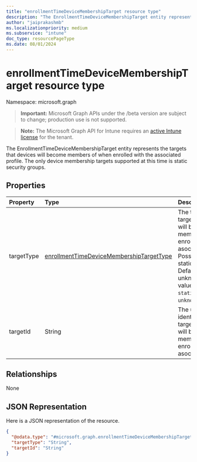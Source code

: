 ```yaml
---
title: "enrollmentTimeDeviceMembershipTarget resource type"
description: "The EnrollmentTimeDeviceMembershipTarget entity represents the targets that devices will become members of when enrolled with the associated profile. The only device membership targets supported at this time is static security groups."
author: "jaiprakashmb"
ms.localizationpriority: medium
ms.subservice: "intune"
doc_type: resourcePageType
ms.date: 08/01/2024
---
```


# enrollmentTimeDeviceMembershipTarget resource type

Namespace: microsoft.graph
> **Important:** Microsoft Graph APIs under the /beta version are subject to change; production use is not supported.

> **Note:** The Microsoft Graph API for Intune requires an [active Intune license](https://go.microsoft.com/fwlink/?linkid=839381) for the tenant.


The EnrollmentTimeDeviceMembershipTarget entity represents the targets that devices will become members of when enrolled with the associated profile. The only device membership targets supported at this time is static security groups.

## Properties
|Property|Type|Description|
|:---|:---|:---|
|targetType|[enrollmentTimeDeviceMembershipTargetType](../resources/intune-deviceconfigv2-enrollmenttimedevicemembershiptargettype.md)|The type of the targets that devices will become members of when enrolled with the asociated profile. Possible values are staticSecurityGroup. Default value : unknown. Possible values are: `unknown`, `staticSecurityGroup`, `unknownFutureValue`.|
|targetId|String|The unique identifiers of the targets that devices will become members of when enrolled with the asociated profile.|

## Relationships
None

## JSON Representation
Here is a JSON representation of the resource.
<!-- {
  "blockType": "resource",
  "@odata.type": "microsoft.graph.enrollmentTimeDeviceMembershipTarget"
}
-->
``` json
{
  "@odata.type": "#microsoft.graph.enrollmentTimeDeviceMembershipTarget",
  "targetType": "String",
  "targetId": "String"
}
```
